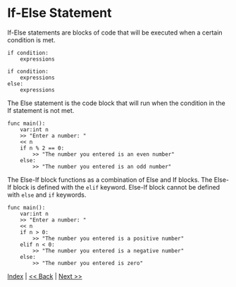 # If-Else Statement

If-Else statements are blocks of code that will be executed when a certain condition is met.

```
if condition:
    expressions
```

```
if condition:
    expressions
else:
    expressions
```

The Else statement is the code block that will run when the condition in the If statement is not met.

```
func main():
    var:int n
    >> "Enter a number: "
    << n
    if n % 2 == 0:
        >> "The number you entered is an even number"
    else:
        >> "The number you entered is an odd number"
```

The Else-If block functions as a combination of Else and If blocks. The Else-If block is defined with the `elif` keyword. Else-If block cannot be defined with `else` and `if` keywords.

```
func main():
    var:int n
    >> "Enter a number: "
    << n
    if n > 0:
        >> "The number you entered is a positive number"
    elif n < 0:
        >> "The number you entered is a negative number"
    else:
        >> "The number you entered is zero"
```

[Index](index.md) | [<< Back](9_constants.md) | [Next >>](11_switch_statement.md)